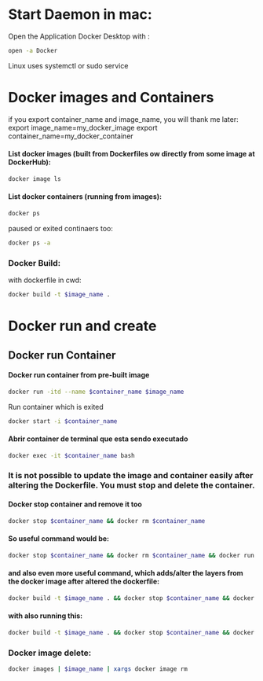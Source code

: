 # Start Daemon in mac:
Open the Application Docker Desktop with :
```bash
open -a Docker
```
Linux uses systemctl or sudo service

# Docker images and Containers
if you export container_name and image_name, you will thank me later:
export image_name=my_docker_image
export container_name=my_docker_container

#### List docker images (built from Dockerfiles ow directly from some image at DockerHub):
```bash
docker image ls
```

#### List docker containers (running from images):
```bash
docker ps
```
paused or exited continaers too:
```bash
docker ps -a
```

### Docker Build:
with dockerfile in cwd:
```bash
docker build -t $image_name .	
```

# Docker run and create
## Docker run Container
#### Docker run container from pre-built image
```bash
docker run -itd --name $container_name $image_name
```
Run container which is exited
```bash
docker start -i $container_name
```

#### Abrir container de terminal que esta sendo executado
```bash
docker exec -it $container_name bash
```

### It is not possible to update the image and container easily after altering the Dockerfile. You must stop and delete the container.
#### Docker stop container and remove it too
```bash
docker stop $container_name && docker rm $container_name
```

#### So useful command would be:
```bash
docker stop $container_name && docker rm $container_name && docker run -itd --name $container_name $image_name
```
#### and also even more useful command, which adds/alter the layers from the docker image after altered the dockerfile:
```bash
docker build -t $image_name . && docker stop $container_name && docker rm $container_name && docker run -itd --name $container_name $image_name
```

#### with also running this:
```bash
docker build -t $image_name . && docker stop $container_name && docker rm $container_name && docker run -itd --name $container_name $image_name && docker start -i $container_name
```


### Docker image delete:
```bash
docker images | $image_name | xargs docker image rm
```

